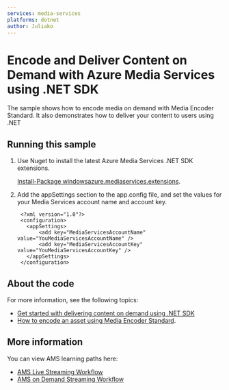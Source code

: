 ```yaml
---
services: media-services
platforms: dotnet
author: Juliako
---
```


# Encode and Deliver Content on Demand with Azure Media Services using .NET SDK

The sample shows how to encode media on demand with Media Encoder Standard. It also demonstrates how to deliver your content to users using .NET

## Running this sample

1. Use Nuget to install the latest Azure Media Services .NET SDK extensions.
	
	[Install-Package windowsazure.mediaservices.extensions](http://www.nuget.org/packages/windowsazure.mediaservices.extensions).
2. Add the appSettings section to the app.config file, and set the values for your Media Services account name and account key.
		
		<?xml version="1.0"?>
		<configuration>
		  <appSettings>
		      <add key="MediaServicesAccountName" value="YouMediaServicesAccountName" />
		      <add key="MediaServicesAccountKey" value="YouMediaServicesAccountKey" />
		  </appSettings>
		</configuration>



## About the code

For more information, see the following topics:

- [Get started with delivering content on demand using .NET SDK](http://azure.microsoft.com/documentation/articles/media-services-dotnet-get-started/) 
- [How to encode an asset using Media Encoder Standard](http://azure.microsoft.com/documentation/articles/media-services-dotnet-encode-with-media-encoder-standard/).

## More information


You can view AMS learning paths here:

- [AMS Live Streaming Workflow](http://azure.microsoft.com/documentation/learning-paths/media-services-streaming-live/)
- [AMS on Demand Streaming Workflow](http://azure.microsoft.com/documentation/learning-paths/media-services-streaming-on-demand/)